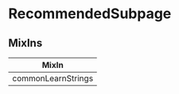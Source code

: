 # RecommendedSubpage

## MixIns

<!-- @vuese:RecommendedSubpage:mixIns:start -->
|MixIn|
|---|
|commonLearnStrings|

<!-- @vuese:RecommendedSubpage:mixIns:end -->
